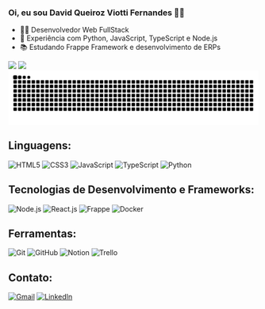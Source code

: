 ### Oi, eu sou David Queiroz Viotti Fernandes 👋😁

<ul>
  <li>🧑‍💻 Desenvolvedor Web FullStack</li>
  <li>💚 Experiência com Python, JavaScript, TypeScript e Node.js</li>
  <li>📚 Estudando Frappe Framework e desenvolvimento de ERPs</li>
</ul>

<!-- GitHub Stats -->
<div>
  <img height="180em" src="https://github-readme-stats.vercel.app/api?username=dhqdev&count_private=true&show_icons=true&hide_rank=false&include_all_commits=true&theme=radical" />
  <img height="180em" src="https://github-readme-stats.vercel.app/api/top-langs/?username=dhqdev&layout=compact&theme=radical" />
</div>

<!-- Snake Animation -->
<picture align="center">
  <source media="(prefers-color-scheme: dark)" srcset="https://raw.githubusercontent.com/dhqdev/dhqdev/output/github-contribution-grid-snake-dark.svg">
  <source media="(prefers-color-scheme: light)" srcset="https://raw.githubusercontent.com/dhqdev/dhqdev/output/github-contribution-grid-snake.svg">
  <img align="center" alt="github contribution grid snake animation" src="https://raw.githubusercontent.com/dhqdev/dhqdev/output/github-contribution-grid-snake.svg">
</picture>

<!-- Linguagens -->
<section>
  <h2>Linguagens:</h2>
  <div style="display: inline_block">
    <img alt="HTML5" src="https://img.shields.io/badge/HTML5-E34F26?style=for-the-badge&logo=html5&logoColor=white" />
    <img alt="CSS3" src="https://img.shields.io/badge/CSS3-1572B6?style=for-the-badge&logo=css3&logoColor=white" />
    <img alt="JavaScript" src="https://img.shields.io/badge/JavaScript-F7DF1E?style=for-the-badge&logo=javascript&logoColor=black" />
    <img alt="TypeScript" src="https://img.shields.io/badge/TypeScript-007ACC?style=for-the-badge&logo=typescript&logoColor=white" />
    <img alt="Python" src="https://img.shields.io/badge/Python-3776AB?style=for-the-badge&logo=python&logoColor=white" />
  </div>
</section>

<!-- Tecnologias -->
<section>
  <h2>Tecnologias de Desenvolvimento e Frameworks:</h2>
  <div style="display: inline_block">
    <img alt="Node.js" src="https://img.shields.io/badge/Node.js-43853D?style=for-the-badge&logo=node.js&logoColor=white" />
    <img alt="React.js" src="https://img.shields.io/badge/React-20232A?style=for-the-badge&logo=react&logoColor=61DAFB" />
    <img alt="Frappe" src="https://img.shields.io/badge/Frappe-FF0000?style=for-the-badge&logo=frappe&logoColor=white" />
    <img alt="Docker" src="https://img.shields.io/badge/Docker-FF0000?style=for-the-badge&logo=docker&logoColor=white" />
  </div>
</section>

<!-- Ferramentas -->
<section>
  <h2>Ferramentas:</h2>
  <div style="display: inline_block">
    <img alt="Git" src="https://img.shields.io/badge/GIT-E44C30?style=for-the-badge&logo=git&logoColor=white" />
    <img alt="GitHub" src="https://img.shields.io/badge/GitHub-100000?style=for-the-badge&logo=github&logoColor=white" />
    <img alt="Notion" src="https://img.shields.io/badge/Notion-000000?style=for-the-badge&logo=notion&logoColor=white" />
    <img alt="Trello" src="https://img.shields.io/badge/Trello-0052CC?style=for-the-badge&logo=trello&logoColor=white" />
  </div>
</section>

<!-- Contato -->
<section>
  <h2>Contato:</h2>
  <div style="display: inline_block">
    <a href="mailto:david.h.queiroz@gmail.com" target="_blank"><img alt="Gmail" src="https://img.shields.io/badge/Gmail-D14836?style=for-the-badge&logo=gmail&logoColor=white" /></a>
    <a href="https://www.linkedin.com/in/david-henrique-queiroz-viotti-fernandes-77a663229/"><img alt="LinkedIn" src="https://img.shields.io/badge/LinkedIn-0077B5?style=for-the-badge&logo=linkedin&logoColor=white" /></a>
  </div>
</section>
